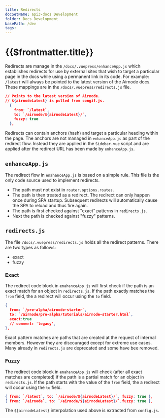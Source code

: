 ```yaml
---
title: Redirects
docSetName: api3-docs Development
folder: Docs Development
basePath: /dev
tags:
---
```


# {{$frontmatter.title}}

<TocHeader />
<TOC class="table-of-contents" :include-level="[2,3]" />

Redirects are manage in the `/docs/.vuepress/enhanceApp.js` which establishes
redirects for use by external sites that wish to target a particular page in the
docs while using a permanent link in its code. For example: `/latest` will
always be pointed to the latest version of the Airnode docs. These mappings are
in the `/docs/.vuepress/redirects.js` file.

```json
// Points to the latest version of Airnode.
// ${airnodeLatest} is pulled from congif.js.
  {
    from: `/latest`,
    to: `/airnode/${airnodeLatest}/`,
    fuzzy: true
  },
```

Redirects can contain anchors (hash) and target a particular heading within the
page. The anchors are not managed in `enhanceApp.js` as part of the redirect
flow. Instead they are applied in the `Sidebar.vue` script and are applied after
the redirect URL has been made by `enhanceApp.js`.

## `enhanceApp.js`

The redirect flow in `enahanceApp.js` is based on a simple rule. This file is
the only code source used to implement redirects.

- The path must not exist in `router.options.routes`.
- The path is then treated as a redirect. The redirect can only happen once
  during SPA startup. Subsequent redirects will automatically cause the SPA to
  reload and thus fire again.
- The path is first checked against "exact" patterns in `redirects.js`.
- Next the path is checked against "fuzzy" patterns.

## `redirects.js`

The file `/docs/.vuepress/redirects.js` holds all the redirect patterns. There
are two types as follows:

- exact
- fuzzy

### Exact

The redirect code block in `enahanceApp.js` will first check if the path is an
exact match for an object in `redirects.js`. If the path exactly matches the
`from` field, the a redirect will occur using the `to` field.

```json
{
  from: `/pre-alpha/airnode-starter`,
  to: `/airnode/pre-alpha/tutorials/airnode-starter.html`,
  exact:true
  // comment: 'legacy',
},
```

Exact pattern matches are paths that are created at the request of internal
members. However they are discouraged except for extreme use cases. Many already
in `redirects.js` are deprecated and some have bee removed.

### Fuzzy

The redirect code block in `enahanceApp.js` will check (after all exact matches
are completed) if the path is a partial match for an object in `redirects.js`.
If the path starts with the value of the `from` field, the a redirect will occur
using the `to` field.

```json
{ from: `/latest`, to: `/airnode/${airnodeLatest}/`, fuzzy: true },
{ from: `/airnode`, to: `/airnode/${airnodeLatest}/`,fuzzy: true },
```

The `${airnodeLatest}` interpolation used above is extracted from `config.js`.
